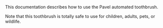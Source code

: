 This documentation describes how to use the Pavel automated toothbrush.

Note that this toothbrush is totally safe to use for children, adults, pets, or wildlife.
